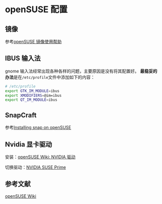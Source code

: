 # openSUSE 配置

## 镜像

参考[openSUSE 镜像使用帮助](https://mirrors.tuna.tsinghua.edu.cn/help/opensuse/)

## IBUS 输入法

gnome 输入法经常出现各种各样的问题，主要原因是没有将其配置好。
**最稳妥的办法**是在`/etc/profile`文件中添加如下的内容：

```bash
# /etc/profile
export GTK_IM_MODULE=ibus
export XMODIFIERS=@im=ibus
export QT_IM_MODULE=ibus
```

## SnapCraft

参考[Installing snap on openSUSE](https://snapcraft.io/docs/installing-snap-on-opensuse)

## Nvidia 显卡驱动

安装：[openSUSE Wiki: NVIDIA 驱动](https://zh.opensuse.org/SDB:NVIDIA_%E9%A9%B1%E5%8A%A8)

切换驱动：[NVIDIA SUSE Prime](https://zh.opensuse.org/SDB:NVIDIA_SUSE_Prime)

## 参考文献

[openSUSE Wiki](https://zh.opensuse.org/%E9%A6%96%E9%A1%B5)
